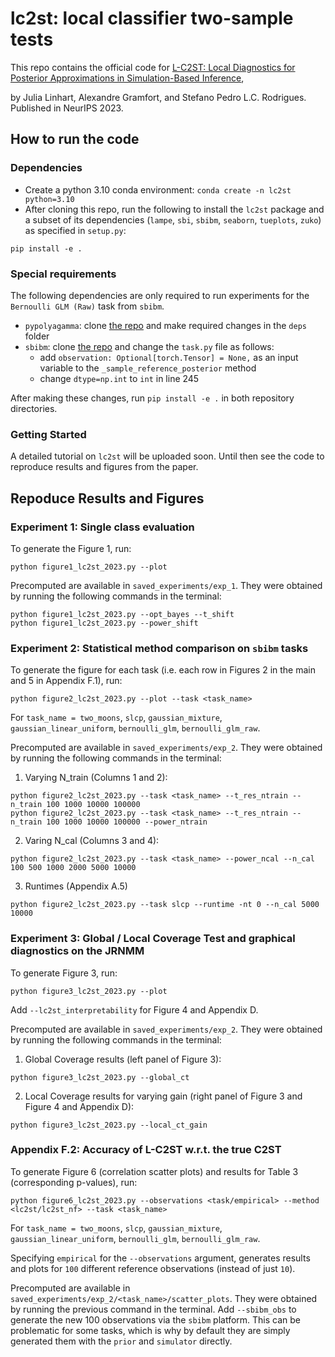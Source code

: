 # lc2st: local classifier two-sample tests
This repo contains the official code for [L-C2ST: Local Diagnostics for Posterior Approximations in
Simulation-Based Inference](https://arxiv.org/abs/2306.03580), 

by Julia Linhart, Alexandre Gramfort, and Stefano Pedro L.C. Rodrigues. Published in NeurIPS 2023.


## How to run the code

### Dependencies
- Create a python 3.10 conda environment: `conda create -n lc2st python=3.10`
- After cloning this repo, run the following to install the `lc2st` package and a subset of its dependencies (`lampe`, `sbi`, `sbibm`, `seaborn`, `tueplots`, `zuko`) as specified in `setup.py`:
```
pip install -e .
```

### Special requirements
The following dependencies are only required to run experiments for the `Bernoulli GLM (Raw)` task from `sbibm`.  
- `pypolyagamma`: clone [the repo](https://github.com/slinderman/pypolyagamma/tree/master) and make required changes in the `deps` folder
- `sbibm`: clone [the repo](https://github.com/sbi-benchmark/sbibm) and change the `task.py` file as follows:
  - add `observation: Optional[torch.Tensor] = None,` as an input variable to the `_sample_reference_posterior` method
  - change `dtype=np.int` to `int` in line 245

After making these changes, run `pip install -e .` in both repository directories.

### Getting Started 
A detailed tutorial on `lc2st` will be uploaded soon. Until then see the code to reproduce results and figures from the paper.

## Repoduce Results and Figures

### Experiment 1: Single class evaluation

To generate the Figure 1, run:
```
python figure1_lc2st_2023.py --plot
```

Precomputed are available in `saved_experiments/exp_1`. They were obtained by running the following commands in the terminal:
```
python figure1_lc2st_2023.py --opt_bayes --t_shift
python figure1_lc2st_2023.py --power_shift
```

### Experiment 2: Statistical method comparison on `sbibm` tasks
To generate the figure for each task (i.e. each row in Figures 2 in the main and 5 in Appendix F.1), run:
```
python figure2_lc2st_2023.py --plot --task <task_name>
```
For `task_name = two_moons`, `slcp`, `gaussian_mixture`, `gaussian_linear_uniform`, `bernoulli_glm`, `bernoulli_glm_raw`.

Precomputed are available in `saved_experiments/exp_2`. They were obtained by running the following commands in the terminal:

1. Varying N_train (Columns 1 and 2):
```
python figure2_lc2st_2023.py --task <task_name> --t_res_ntrain --n_train 100 1000 10000 100000
python figure2_lc2st_2023.py --task <task_name> --t_res_ntrain --n_train 100 1000 10000 100000 --power_ntrain
```

2. Varing N_cal (Columns 3 and 4):
```
python figure2_lc2st_2023.py --task <task_name> --power_ncal --n_cal 100 500 1000 2000 5000 10000
```

3. Runtimes (Appendix A.5)
```
python figure2_lc2st_2023.py --task slcp --runtime -nt 0 --n_cal 5000 10000
```

### Experiment 3: Global / Local Coverage Test and graphical diagnostics on the JRNMM
To generate Figure 3, run:
```
python figure3_lc2st_2023.py --plot
```
Add `--lc2st_interpretability` for Figure 4 and Appendix D.

Precomputed are available in `saved_experiments/exp_2`. They were obtained by running the following commands in the terminal:

1. Global Coverage results (left panel of Figure 3):
```
python figure3_lc2st_2023.py --global_ct
```

2. Local Coverage results for varying gain (right panel of Figure 3 and Figure 4 and Appendix D):
```
python figure3_lc2st_2023.py --local_ct_gain
```

### Appendix F.2: Accuracy of L-C2ST w.r.t. the true C2ST
To generate Figure 6 (correlation scatter plots) and results for Table 3 (corresponding p-values), run:
```
python figure6_lc2st_2023.py --observations <task/empirical> --method <lc2st/lc2st_nf> --task <task_name>
```
For `task_name = two_moons`, `slcp`, `gaussian_mixture`, `gaussian_linear_uniform`, `bernoulli_glm`, `bernoulli_glm_raw`.

Specifying `empirical` for the `--observations` argument, generates results and plots for `100` different reference observations (instead of just `10`).

Precomputed are available in `saved_experiments/exp_2/<task_name>/scatter_plots`. They were obtained by running the previous command in the terminal.
Add `--sbibm_obs` to generate the new 100 observations via the `sbibm` platform. This can be problematic for some tasks, which is why by default they are simply generated them with the `prior` and `simulator` directly.



